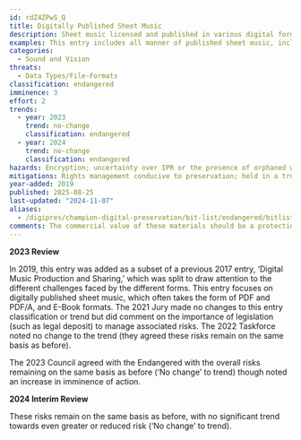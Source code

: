```yaml
---
id: rdZ4ZPwS_Q
title: Digitally Published Sheet Music
description: Sheet music licensed and published in various digital formats, subject to copyright restrictions and often protected by digital rights management technologies.
examples: This entry includes all manner of published sheet music, including choral works, orchestral works, scores published in different forms such as PDF, PDF/A and XML.
categories:
  - Sound and Vision
threats:
  - Data Types/File-Formats
classification: endangered
imminence: 3
effort: 2
trends:
  - year: 2023
    trend: no-change
    classification: endangered
  - year: 2024
    trend: no-change
    classification: endangered
hazards: Encryption; uncertainty over IPR or the presence of orphaned works; uncertain business model of publisher; lack of legal deposit mandate.
mitigations: Rights management conducive to preservation; held in a trusted repository; legislation in place such as legal deposit enabling copying.
year-added: 2019
published: 2025-08-25
last-updated: "2024-11-07"
aliases:
  - /digipres/champion-digital-preservation/bit-list/endangered/bitlist-digitally-published-sheet-music
comments: The commercial value of these materials should be a protection against their loss, and the history of the music industry indicates that sheet music continues to have value, so even if an individual organization fails or its DRM servers go offline, and some music becomes inaccessible, it is not lost. However, the difficulties of archiving DRM-locked files remain real.
---
```

**2023 Review**

In 2019, this entry was added as a subset of a previous 2017 entry, ‘Digital Music Production and Sharing,’ which was split to draw attention to the different challenges faced by the different forms. This entry focuses on digitally published sheet music, which often takes the form of PDF and PDF/A, and E-Book formats. The 2021 Jury made no changes to this entry classification or trend but did comment on the importance of legislation (such as legal deposit) to manage associated risks. The 2022 Taskforce noted no change to the trend (they agreed these risks remain on the same basis as before).

The 2023 Council agreed with the Endangered with the overall risks remaining on the same basis as before (‘No change’ to trend) though noted an increase in imminence of action.

**2024 Interim Review**

These risks remain on the same basis as before, with no significant trend towards even greater or reduced risk (‘No change’ to trend).
